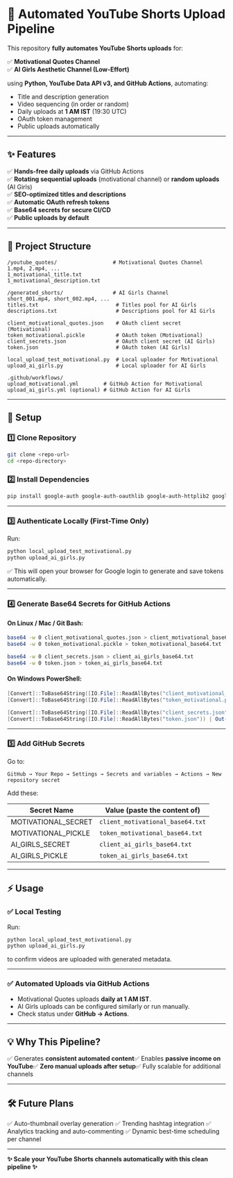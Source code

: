 # 🚀 Automated YouTube Shorts Upload Pipeline

This repository **fully automates YouTube Shorts uploads** for:

✅ **Motivational Quotes Channel**\
✅ **AI Girls Aesthetic Channel (Low-Effort)**

using **Python, YouTube Data API v3, and GitHub Actions**, automating:

- Title and description generation
- Video sequencing (in order or random)
- Daily uploads at **1 AM IST** (19:30 UTC)
- OAuth token management
- Public uploads automatically

---

## ✨ Features

✅ **Hands-free daily uploads** via GitHub Actions\
✅ **Rotating sequential uploads** (motivational channel) or **random uploads** (AI Girls)\
✅ **SEO-optimized titles and descriptions**\
✅ **Automatic OAuth refresh tokens**\
✅ **Base64 secrets for secure CI/CD**\
✅ **Public uploads by default**

---

## 📁 Project Structure

```
/youtube_quotes/                  # Motivational Quotes Channel
1.mp4, 2.mp4, ...
1_motivational_title.txt
1_motivational_description.txt

/generated_shorts/                # AI Girls Channel
short_001.mp4, short_002.mp4, ...
titles.txt                         # Titles pool for AI Girls
descriptions.txt                   # Descriptions pool for AI Girls

client_motivational_quotes.json    # OAuth client secret (Motivational)
token_motivational.pickle          # OAuth token (Motivational)
client_secrets.json                # OAuth client secret (AI Girls)
token.json                         # OAuth token (AI Girls)

local_upload_test_motivational.py  # Local uploader for Motivational
upload_ai_girls.py                 # Local uploader for AI Girls

.github/workflows/
upload_motivational.yml        # GitHub Action for Motivational
upload_ai_girls.yml (optional) # GitHub Action for AI Girls
```

---

## 🚀 Setup

### 1️⃣ Clone Repository

```bash
git clone <repo-url>
cd <repo-directory>
```

### 2️⃣ Install Dependencies

```bash
pip install google-auth google-auth-oauthlib google-auth-httplib2 google-api-python-client
```

---

### 3️⃣ Authenticate Locally (First-Time Only)

Run:

```bash
python local_upload_test_motivational.py
python upload_ai_girls.py
```

✅ This will open your browser for Google login to generate and save tokens automatically.

---

### 4️⃣ Generate Base64 Secrets for GitHub Actions

#### On Linux / Mac / Git Bash:

```bash
base64 -w 0 client_motivational_quotes.json > client_motivational_base64.txt
base64 -w 0 token_motivational.pickle > token_motivational_base64.txt

base64 -w 0 client_secrets.json > client_ai_girls_base64.txt
base64 -w 0 token.json > token_ai_girls_base64.txt
```

#### On Windows PowerShell:

```powershell
[Convert]::ToBase64String([IO.File]::ReadAllBytes("client_motivational_quotes.json")) | Out-File -Encoding ASCII client_motivational_base64.txt
[Convert]::ToBase64String([IO.File]::ReadAllBytes("token_motivational.pickle")) | Out-File -Encoding ASCII token_motivational_base64.txt

[Convert]::ToBase64String([IO.File]::ReadAllBytes("client_secrets.json")) | Out-File -Encoding ASCII client_ai_girls_base64.txt
[Convert]::ToBase64String([IO.File]::ReadAllBytes("token.json")) | Out-File -Encoding ASCII token_ai_girls_base64.txt
```

---

### 5️⃣ Add GitHub Secrets

Go to:

```
GitHub → Your Repo → Settings → Secrets and variables → Actions → New repository secret
```

Add these:

| Secret Name | Value (paste the content of) |
| --- | --- |
| MOTIVATIONAL_SECRET | `client_motivational_base64.txt` |
| MOTIVATIONAL_PICKLE | `token_motivational_base64.txt` |
| AI_GIRLS_SECRET | `client_ai_girls_base64.txt` |
| AI_GIRLS_PICKLE | `token_ai_girls_base64.txt` |

---

## ⚡ Usage

### ✅ Local Testing

Run:

```bash
python local_upload_test_motivational.py
python upload_ai_girls.py
```

to confirm videos are uploaded with generated metadata.

---

### ✅ Automated Uploads via GitHub Actions

- Motivational Quotes uploads **daily at 1 AM IST**.
- AI Girls uploads can be configured similarly or run manually.
- Check status under **GitHub → Actions**.

---

## 💡 Why This Pipeline?

✅ Generates **consistent automated content**✅ Enables **passive income on YouTube**✅ **Zero manual uploads after setup**✅ Fully scalable for additional channels

---

## 🛠 Future Plans

✅ Auto-thumbnail overlay generation ✅ Trending hashtag integration ✅ Analytics tracking and auto-commenting ✅ Dynamic best-time scheduling per channel

---

**✨ Scale your YouTube Shorts channels automatically with this clean pipeline ✨**